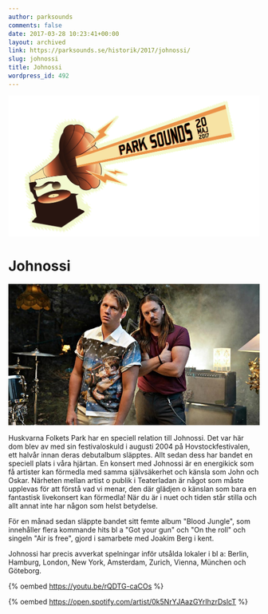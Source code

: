 ```yaml
---
author: parksounds
comments: false
date: 2017-03-28 10:23:41+00:00
layout: archived
link: https://parksounds.se/historik/2017/johnossi/
slug: johnossi
title: Johnossi
wordpress_id: 492
---
```


<img src="/images/2017/logo-1.svg" alt="Park Sounds 2017">


# Johnossi


<img src="/images/2017/johnossi.jpg">

Huskvarna Folkets Park har en speciell relation till Johnossi.
Det var här dom blev av med sin festivaloskuld i augusti 2004 på Hovstockfestivalen, ett halvår innan deras debutalbum släpptes. Allt sedan dess har bandet en speciell plats i våra hjärtan.
En konsert med Johnossi är en energikick som få artister kan förmedla med samma självsäkerhet och känsla som John och Oskar. Närheten mellan artist o publik i Teaterladan är något som måste upplevas för att förstå vad vi menar, den där glädjen o känslan som bara en fantastisk livekonsert kan förmedla! När du är i nuet och tiden står stilla och allt annat inte har någon som helst betydelse.

För en månad sedan släppte bandet sitt femte album "Blood Jungle", som innehåller flera kommande hits bl a "Got your gun" och "On the roll" och singeln "Air is free", gjord i samarbete med Joakim Berg i kent.

Johnossi har precis avverkat spelningar inför utsålda lokaler i bl a: Berlin, Hamburg, London, New York, Amsterdam, Zurich, Vienna, München och Göteborg.



{% oembed https://youtu.be/rQDTG-caCOs %}



{% oembed https://open.spotify.com/artist/0k5NrYJAazGYrIhzrDslcT %}


